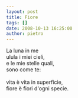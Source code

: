```yaml
---
layout: post
title: Fiore
tags: []
date: 2008-10-13 16:25:00
author: pietro
---
```

La luna in me<br/>ulula i miei cieli,<br/>e le mie stelle quali,<br/>sono come te:<br/><br/>vita è vita in superficie,<br/>fiore è fiori d'ogni specie.
